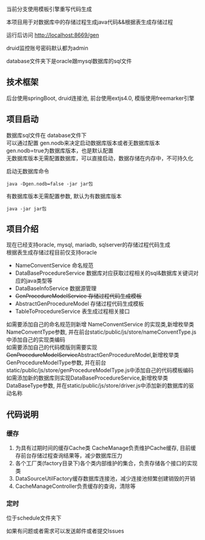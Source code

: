 当前分支使用模板引擎重写代码生成

本项目用于对数据库中的存储过程生成java代码&&根据表生成存储过程

运行后访问 [http://localhost:8669/gen](http://localhost:8669/gen)

druid监控账号密码默认都为admin

database文件夹下是oracle跟mysql数据库的sql文件

## 技术框架

后台使用springBoot, druid连接池, 前台使用extjs4.0, 模版使用freemarker引擎

## 项目启动
数据库sql文件在 database文件下  
可以通过配置 gen.nodb来决定启动数据库版本或者无数据库版本  
gen.nodb=true为数据库版本，也是默认配置  
无数据库版本无需配置数据库，可以直接启动，数据存储在内存中，不可持久化

启动无数据库命令
```shell script
java -Dgen.nodb=false -jar jar包
```

有数据库版本无需配置参数, 默认为有数据库版本
```shell script
java -jar jar包
```

## 项目介绍

现在已经支持oracle, mysql, mariadb, sqlserver的存储过程代码生成  
根据表生成存储过程目前仅支持oracle

* NameConventService 命名规范
* DataBaseProcedureService 数据库对应获取过程相关的sql&数据库关键词对应的java类型等
* DataBaseInfoService 数据源管理
* ~~GenProcedureModelService 存储过程代码生成模板~~
* AbstractGenProcedureModel 存储过程代码生成模板
* TableToProcedureService 表生成过程相关接口

如需要添加自己的命名规范则新增 NameConventService 的实现类,新增枚举类NameConventType参数,
 并在前台static/public/js/store/nameConventType.js中添加自己的实现类编码  
如需要添加自己的代码模版则需要实现~~GenProcedureModelService~~AbstractGenProcedureModel,新增枚举类GenProcedureModelType参数,
并在前台static/public/js/store/genProcedureModelType.js中添加自己的代码模板编码  
如需添加新的数据库则实现DataBaseProcedureService,新增枚举类DataBaseType参数,
 并在static/public/js/store/driver.js中添加新的数据库的驱动名称

## 代码说明
### 缓存
1. 为具有过期时间的缓存Cache类 CacheManage负责维护Cache缓存, 目前缓存前台存储过程查询结果等，减少数据库压力
2. 各个工厂类(factory目录下)各个类内部维护的集合，负责存储各个接口的实现类
3. DataSourceUtilFactory缓存数据库连接池，减少连接池频繁创建销毁的开销
4. CacheManageController负责缓存的查询，清除等

### 定时
位于schedule文件夹下

如果有问题或者需求可以发送邮件或者提交Issues